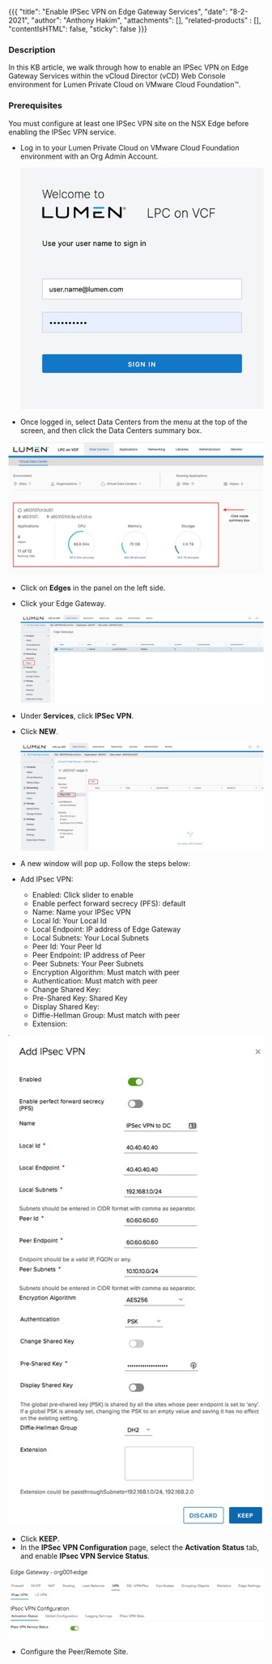 {{{
  "title": "Enable IPSec VPN on Edge Gateway Services",
  "date": "8-2-2021",
  "author": "Anthony Hakim",
  "attachments": [],
  "related-products" : [],
  "contentIsHTML": false,
  "sticky": false
}}}

### Description
In this KB article, we walk through how to enable an IPSec VPN on Edge Gateway Services within the vCloud Director (vCD) Web Console environment for Lumen Private Cloud on VMware Cloud Foundation™.

### Prerequisites
You must configure at least one IPSec VPN site on the NSX Edge before enabling the IPSec VPN service.

* Log in to your Lumen Private Cloud on VMware Cloud Foundation environment with an Org Admin Account.

  ![Login to Lumen Private Cloud on VMware Cloud Foundation](../../images/dccf/login-html5.png)

* Once logged in, select Data Centers from the menu at the top of the screen, and then click the Data Centers summary box.

![Login to Lumen Private Cloud on VMware Cloud Foundation](../../images/dccf/data-centers-summary.png)

* Click on __Edges__ in the panel on the left side. 
* Click your Edge Gateway.

  ![IPSec VPN](../../images/dccf/configuring-sslvpn-plus2-html5.png)

* Under __Services__, click __IPSec VPN__.
* Click __NEW__.

  ![IPSec VPN](../../images/dccf/edge-gws1-html5.png)

* A new window will pop up. Follow the steps below:   

*	Add IPsec VPN:
    * Enabled: Click slider to enable
    * Enable perfect forward secrecy (PFS): default
    * Name: Name your IPSec VPN
    * Local Id: Your Local Id
    * Local Endpoint: IP address of Edge Gateway
    * Local Subnets: Your Local Subnets
    * Peer Id: Your Peer Id
    * Peer Endpoint: IP address of Peer
    * Peer Subnets: Your Peer Subnets
    * Encryption Algorithm: Must match with peer
    * Authentication: Must match with peer
    * Change Shared Key:
    * Pre-Shared Key: Shared Key
    * Display Shared Key:
    * Diffie-Hellman Group: Must match with peer
    * Extension:

  ![IPSec VPN](../../images/dccf/edge-gws5.png)

*	Click __KEEP__.
*	In the __IPSec VPN Configuration__ page, select the __Activation Status__ tab, and enable __IPsec VPN Service Status__.

  ![IPSec VPN](../../images/dccf/edge-gws6.png)

*	Configure the Peer/Remote Site.
